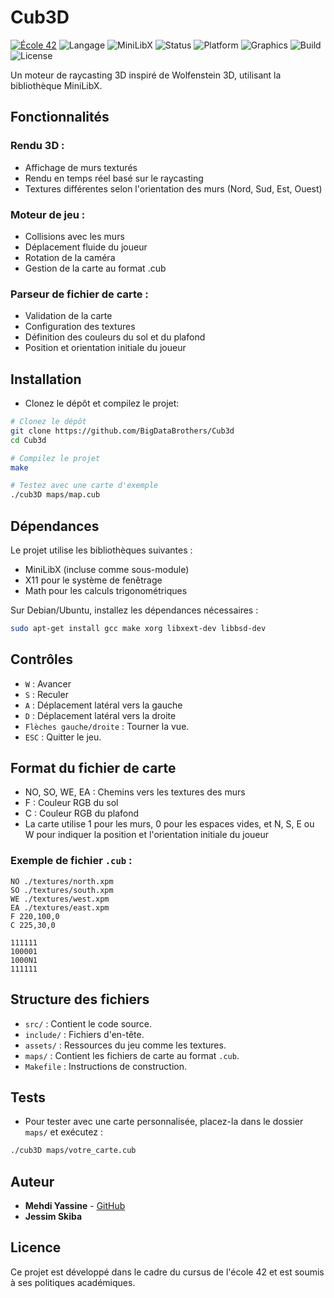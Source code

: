 # Cub3D

[![École 42](https://img.shields.io/badge/%C3%89cole-42-blue)](https://42.fr)
![Langage](https://img.shields.io/badge/Language-C-green)
![MiniLibX](https://img.shields.io/badge/Library-MiniLibX-orange)
![Status](https://img.shields.io/badge/Status-Completed-brightgreen)
![Platform](https://img.shields.io/badge/Platform-Linux-lightgrey)
![Graphics](https://img.shields.io/badge/Graphics-X11-informational)
![Build](https://img.shields.io/badge/Build-Makefile-blue)
![License](https://img.shields.io/badge/License-42%20School-lightblue)

Un moteur de raycasting 3D inspiré de Wolfenstein 3D, utilisant la bibliothèque MiniLibX.

## Fonctionnalités

### Rendu 3D :
- Affichage de murs texturés
- Rendu en temps réel basé sur le raycasting
- Textures différentes selon l'orientation des murs (Nord, Sud, Est, Ouest)

### Moteur de jeu :
- Collisions avec les murs
- Déplacement fluide du joueur
- Rotation de la caméra
- Gestion de la carte au format .cub

### Parseur de fichier de carte :
- Validation de la carte
- Configuration des textures
- Définition des couleurs du sol et du plafond
- Position et orientation initiale du joueur

## Installation

- Clonez le dépôt et compilez le projet:
```bash
# Clonez le dépôt
git clone https://github.com/BigDataBrothers/Cub3d
cd Cub3d

# Compilez le projet
make

# Testez avec une carte d'exemple
./cub3D maps/map.cub
```

## Dépendances

Le projet utilise les bibliothèques suivantes :
- MiniLibX (incluse comme sous-module)
- X11 pour le système de fenêtrage
- Math pour les calculs trigonométriques

Sur Debian/Ubuntu, installez les dépendances nécessaires :
```bash
sudo apt-get install gcc make xorg libxext-dev libbsd-dev
```

## Contrôles

- `W` : Avancer
- `S` : Reculer
- `A` : Déplacement latéral vers la gauche
- `D` : Déplacement latéral vers la droite
- `Flèches gauche/droite` : Tourner la vue.
- `ESC` : Quitter le jeu.

## Format du fichier de carte

- NO, SO, WE, EA : Chemins vers les textures des murs
- F : Couleur RGB du sol
- C : Couleur RGB du plafond
- La carte utilise 1 pour les murs, 0 pour les espaces vides, et N, S, E ou W pour indiquer la position et l'orientation initiale du joueur

### Exemple de fichier `.cub` :
```
NO ./textures/north.xpm
SO ./textures/south.xpm
WE ./textures/west.xpm
EA ./textures/east.xpm
F 220,100,0
C 225,30,0

111111
100001
1000N1
111111
```

## Structure des fichiers

- `src/` : Contient le code source.
- `include/` : Fichiers d'en-tête.
- `assets/` : Ressources du jeu comme les textures.
- `maps/` : Contient les fichiers de carte au format `.cub`.
- `Makefile` : Instructions de construction.

## Tests

- Pour tester avec une carte personnalisée, placez-la dans le dossier `maps/` et exécutez :
```bash
./cub3D maps/votre_carte.cub
```

## Auteur
- **Mehdi Yassine** - [GitHub](https://github.com/BigDataBrothers)
- **Jessim Skiba**

## Licence

Ce projet est développé dans le cadre du cursus de l'école 42 et est soumis à ses politiques académiques.
